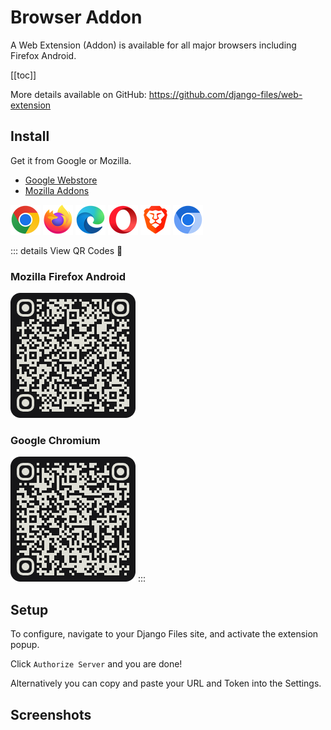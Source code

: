 # Browser Addon

A Web Extension (Addon) is available for all major browsers including Firefox Android.

[[toc]]

More details available on GitHub: https://github.com/django-files/web-extension

## Install

Get it from Google or Mozilla.

- [Google Webstore](https://chromewebstore.google.com/detail/django-files/abpbiefojfkekhkjnpakpekkpeibnjej)
- [Mozilla Addons](https://addons.mozilla.org/addon/django-files)

[![Google Chrome](https://raw.githubusercontent.com/smashedr/logo-icons/master/browsers/chrome_48.png)](https://chromewebstore.google.com/detail/django-files/abpbiefojfkekhkjnpakpekkpeibnjej)
[![Mozilla Firefox](https://raw.githubusercontent.com/smashedr/logo-icons/master/browsers/firefox_48.png)](https://addons.mozilla.org/en-US/firefox/addon/django-files)
[![Microsoft Edge](https://raw.githubusercontent.com/smashedr/logo-icons/master/browsers/edge_48.png)](https://chromewebstore.google.com/detail/django-files/abpbiefojfkekhkjnpakpekkpeibnjej)
[![Opera](https://raw.githubusercontent.com/smashedr/logo-icons/master/browsers/opera_48.png)](https://chromewebstore.google.com/detail/django-files/abpbiefojfkekhkjnpakpekkpeibnjej)
[![Brave](https://raw.githubusercontent.com/smashedr/logo-icons/master/browsers/brave_48.png)](https://chromewebstore.google.com/detail/django-files/abpbiefojfkekhkjnpakpekkpeibnjej)
[![Chromium](https://raw.githubusercontent.com/smashedr/logo-icons/master/browsers/chromium_48.png)](https://chromewebstore.google.com/detail/django-files/abpbiefojfkekhkjnpakpekkpeibnjej)

::: details View QR Codes 📸

<h3>Mozilla Firefox Android</h3>

[![Firefox Android](https://raw.githubusercontent.com/django-files/repo-images/refs/heads/master/web-extension/qr/mozilla.png)](https://addons.mozilla.org/en-US/firefox/addon/django-files)

<h3>Google Chromium</h3>

[![Firefox Android](https://raw.githubusercontent.com/django-files/repo-images/refs/heads/master/web-extension/qr/google.png)](https://chromewebstore.google.com/detail/django-files/abpbiefojfkekhkjnpakpekkpeibnjej)
:::

## Setup

To configure, navigate to your Django Files site, and activate the extension popup.

Click `Authorize Server` and you are done!

Alternatively you can copy and paste your URL and Token into the Settings.

## Screenshots

<VpSwiper
base-url="https://raw.githubusercontent.com/django-files/repo-images/refs/heads/master/web-extension/docs"
:number-of-slides="6"
/>
